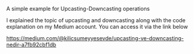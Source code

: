 A simple example for Upcasting-Downcasting operations

I explained the topic of upcasting and downcasting along with the code explanation on my Medium account. You can access it via the link below

https://medium.com/@kilicsumeyyesevde/upcasting-ve-downcasting-nedir-a7fb92cbf1db
